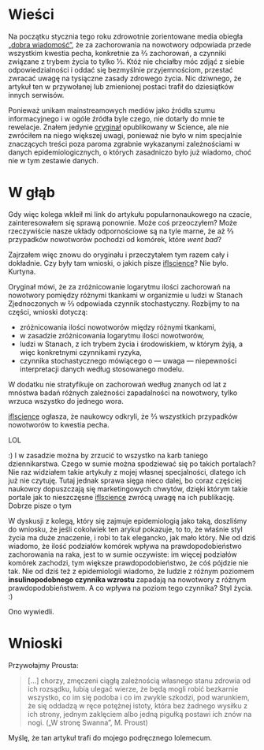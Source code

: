 # Wieści
Na początku stycznia tego roku zdrowotnie zorientowane media obiegła [„dobra wiadomość”](http://www.iflscience.com/health-and-medicine/bad-luck-identified-biggest-cancer-risk), że za zachorowania na nowotwory odpowiada przede wszystkim kwestia pecha, konkretnie za ⅔ zachorowań, a czynniki związane z trybem życia to tylko ⅓. Któż nie chciałby móc zdjąć z siebie odpowiedzialności i oddać się bezmyślnie przyjemnościom, przestać zwracać uwagę na tysiączne zasady zdrowego życia. Nic dziwnego, że artykuł ten w przywołanej lub zmienionej postaci trafił do dziesiątków innych serwisów.

Ponieważ unikam mainstreamowych mediów jako źródła szumu informacyjnego i w ogóle źródła byle czego, nie dotarły do mnie te rewelacje. Znałem jedynie [oryginał](http://www.sciencemag.org/content/347/6217/78.abstract) opublikowany w Science, ale nie zwróciłem na niego większej uwagi, ponieważ nie było w nim specjalnie znaczących treści poza paroma zgrabnie wykazanymi zależnościami w danych epidemiologicznych, o których zasadniczo było już wiadomo, choć nie w tym zestawie danych.

# W głąb
Gdy więc kolega wkleił mi link do artykułu popularnonaukowego na czacie, zainteresowałem się sprawą ponownie. Może coś przeoczyłem? Może rzeczywiście nasze układy odpornościowe są na tyle marne, że aż ⅔ przypadków nowotworów pochodzi od komórek, które *went bad*?

Zajrzałem więc znowu do oryginału i przeczytałem tym razem cały i dokładnie. Czy były tam wnioski, o jakich pisze [iflscience](www.iflscience.com)? Nie było. Kurtyna.

Oryginał mówi, że za zróżnicowanie logarytmu ilości zachorowań na nowotwory pomiędzy różnymi tkankami w organizmie u ludzi w Stanach Zjednoczonych w ⅔ odpowiada czynnik stochastyczny. Rozbijmy to na części, wnioski dotyczą:

* zróżnicowania ilości nowotworów między różnymi tkankami,
* w zasadzie zróżnicowania logarytmu ilości nowotworów,
* ludzi w Stanach, z ich trybem życia i środowiskiem, w którym żyją, a więc konkretnymi czynnikami ryzyka,
* czynnika stochastycznego mówiącego o — uwaga — niepewności interpretacji danych według stosowanego modelu.

W dodatku nie stratyfikuje on zachorowań według znanych od lat z mnóstwa badań różnych zależności zapadalności na nowotwory, tylko wrzuca wszystko do jednego wora.

[iflscience](www.iflscience) ogłasza, że naukowcy odkryli, że ⅔ wszystkich przypadków nowotworów to kwestia pecha.

LOL

:) I w zasadzie można by zrzucić to wszystko na karb taniego dziennikarstwa. Czego w sumie można spodziewać się po takich portalach? Nie raz widziałem takie artykuły z mojej własnej specjalności, dlatego ich już nie czytuję. Tutaj jednak sprawa sięga nieco dalej, bo coraz częściej naukowcy dopuszczają się marketingowych chwytów, dzięki którym takie portale jak to nieszczęsne [iflscience](www.iflscience) zwrócą uwagę na ich publikację. Dobrze pisze o tym 

W dyskusji z kolegą, który się zajmuje epidemiologią jako taką, doszliśmy do wniosku, że jeśli cokolwiek ten arykuł pokazuje, to to, że właśnie styl życia ma duże znaczenie, i robi to tak elegancko, jak mało który. Nie od dziś wiadomo, że ilość podziałów komórek wpływa na prawdopodobieństwo zachorowania na raka, jest to w sumie oczywiste: im więcej podziałów komórek zachodzi, tym większe prawdopodobieństwo, że cóś pójdzie nie tak. Nie od dziś też z epidemiologii wiadomo, że ludzie z różnym poziomem **insulinopodobnego czynnika wzrostu** zapadają na nowotwory z różnym prawdopodobieństwem. A co wpływa na poziom tego czynnika? Styl życia. :)

Ono wywiedli.

# Wnioski

Przywołajmy Prousta:

> […] chorzy, zmęczeni ciągłą zależnością własnego stanu zdrowia od ich rozsądku, lubią ulegać wierze, że będą mogli robić bezkarnie wszystko, co im się podoba i co im zwykle szkodzi, pod warunkiem, że się oddadzą w ręce potężnej istoty, która bez żadnego wysiłku z ich strony, jednym zaklęciem albo jedną pigułką postawi ich znów na nogi. („W stronę Swanna”, M. Proust)

Myślę, że tan artykuł trafi do mojego podręcznego lolemecum.



